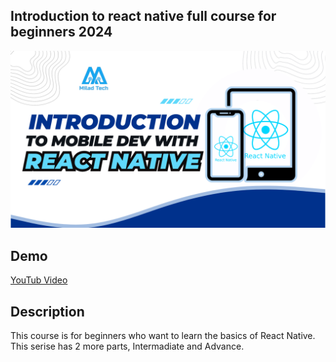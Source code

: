 ## Introduction to react native full course for beginners 2024

<img src="./assets/banner.png" alt="bannerImg"/>

## Demo 

[YouTub Video](https://youtu.be/db8dQNH4fz8)

## Description
This course is for beginners who want to learn the basics of React Native. This serise has 2 more parts, Intermadiate and Advance.
